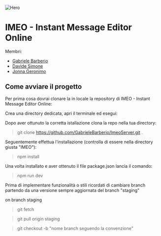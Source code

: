 ![Hero](./src/assets/imeo-banner.png)

# IMEO - Instant Message Editor Online

Membri:

- [Gabriele Barberio](https://github.com/eddo34)
- [Davide Simone](https://github.com/daveinthahood)
- [Jonna Geronimo](https://github.com/JCGrnm)

## Come avviare il progetto

Per prima cosa dovrai clonare la in locale la repository di IMEO - Instant Message Editor Online:

Crea una directory dedicata, apri il terminale ed esegui:

Dopo aver ottunuto la corretta istallazione clona la repo nella tua directory:

> git clone https://github.com/GabrieleBarberio/ImeoServer.git .

Seguentemente effettua l'installazione (controlla di essere nella directory giusta "IMEO"):

> npm install

Una volta installato e aver ottenuto il file package.json lancia il comando:

> npm run dev

Prima di implementare funzionalità o stili ricordati di cambiare branch partendo da una versione sempre aggiornata del branch "staging"

on branch staging

> git fetch

> git pull origin staging

> git checkout -b "nome branch seguendo la convenzione"
